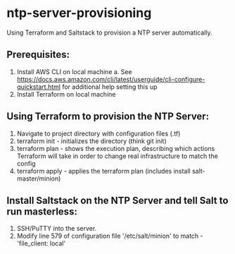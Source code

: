 # ntp-server-provisioning
Using Terraform and Saltstack to provision a NTP server automatically.

## Prerequisites:
1. Install AWS CLI on local machine
  a. See https://docs.aws.amazon.com/cli/latest/userguide/cli-configure-quickstart.html for additional help setting this up
2. Install Terraform on local machine

## Using Terraform to provision the NTP Server:
1. Navigate to project directory with configuration files (.tf)
2. terraform init - initializes the directory (think git init)
3. terraform plan - shows the execution plan, describing which actions Terraform will take in order to change real infrastructure to match the config
4. terraform apply - applies the terraform plan (includes install salt-master/minion)

## Install Saltstack on the NTP Server and tell Salt to run masterless:
1. SSH/PuTTY into the server.
2. Modify line 579 of configuration file '/etc/salt/minion' to match - 'file_client: local'
